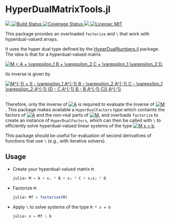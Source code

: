# HyperDualMatrixTools.jl

<p>
  <a href="https://briochemc.github.io/HyperDualMatrixTools.jl/stable">
    <img src=https://img.shields.io/badge/docs-stable-blue.svg>
  </a>
  <a href="https://travis-ci.com/briochemc/HyperDualMatrixTools.jl">
    <img alt="Build Status" src="https://travis-ci.com/briochemc/HyperDualMatrixTools.jl.svg?branch=master">
  </a>
  <a href='https://coveralls.io/github/briochemc/HyperDualMatrixTools.jl?branch=master'>
    <img src='https://coveralls.io/repos/github/briochemc/HyperDualMatrixTools.jl/badge.svg?branch=master' alt='Coverage Status' />
  </a>
  <a href="https://codecov.io/gh/briochemc/HyperDualMatrixTools.jl">
    <img src="https://codecov.io/gh/briochemc/HyperDualMatrixTools.jl/branch/master/graph/badge.svg" />
  </a>
  <a href="https://github.com/briochemc/HyperDualMatrixTools.jl/blob/master/LICENSE">
    <img alt="License: MIT" src="https://img.shields.io/badge/License-MIT-yellow.svg">
  </a>
</p>

This package provides an overloaded `factorize` and `\` that work with hyperdual-valued arrays.

It uses the hyper dual type defined by the [HyperDualNumbers.jl](https://github.com/JuliaDiff/HyperDualNumbers.jl) package.
The idea is that for a hyperdual-valued matrix

<a href="https://www.codecogs.com/eqnedit.php?latex=\fn_phv&space;M&space;=&space;A&space;&plus;&space;\varepsilon_1&space;B&space;&plus;&space;\varepsilon_2&space;C&space;&plus;&space;\varepsilon_1&space;\varepsilon_2&space;D" target="_blank"><img src="https://latex.codecogs.com/svg.latex?\fn_phv&space;M&space;=&space;A&space;&plus;&space;\varepsilon_1&space;B&space;&plus;&space;\varepsilon_2&space;C&space;&plus;&space;\varepsilon_1&space;\varepsilon_2&space;D" title="M = A + \varepsilon_1 B + \varepsilon_2 C + \varepsilon_1 \varepsilon_2 D" /></a>,

its inverse is given by

<a href="https://www.codecogs.com/eqnedit.php?latex=\fn_phv&space;M^{-1}&space;=&space;(I&space;-&space;\varepsilon_1&space;A^{-1}&space;B&space;-&space;\varepsilon_2&space;A^{-1}&space;C&space;-&space;\varepsilon_1&space;\varepsilon_2&space;A^{-1}&space;(D&space;-&space;C&space;A^{-1}&space;B&space;-&space;B&space;A^{-1}&space;C))&space;A^{-1}" target="_blank"><img src="https://latex.codecogs.com/svg.latex?\fn_phv&space;M^{-1}&space;=&space;(I&space;-&space;\varepsilon_1&space;A^{-1}&space;B&space;-&space;\varepsilon_2&space;A^{-1}&space;C&space;-&space;\varepsilon_1&space;\varepsilon_2&space;A^{-1}&space;(D&space;-&space;C&space;A^{-1}&space;B&space;-&space;B&space;A^{-1}&space;C))&space;A^{-1}" title="M^{-1} = (I - \varepsilon_1 A^{-1} B - \varepsilon_2 A^{-1} C - \varepsilon_1 \varepsilon_2 A^{-1} (D - C A^{-1} B - B A^{-1} C)) A^{-1}" /></a>.

Therefore, only the inverse of <a href="https://www.codecogs.com/eqnedit.php?latex=\fn_phv&space;A" target="_blank"><img src="https://latex.codecogs.com/gif.latex?\fn_phv&space;A" title="A" /></a> is required to evaluate the inverse of <a href="https://www.codecogs.com/eqnedit.php?latex=\fn_phv&space;M" target="_blank"><img src="https://latex.codecogs.com/gif.latex?\fn_phv&space;M" title="M" /></a>.
This package makes available a `HyperDualFactors` type which containts the factors of <a href="https://www.codecogs.com/eqnedit.php?latex=\fn_phv&space;A" target="_blank"><img src="https://latex.codecogs.com/gif.latex?\fn_phv&space;A" title="A" /></a> and the non-real parts of <a href="https://www.codecogs.com/eqnedit.php?latex=\fn_phv&space;M" target="_blank"><img src="https://latex.codecogs.com/gif.latex?\fn_phv&space;M" title="M" /></a>, and overloads `factorize` to create an instance of `HyperDualFactors`, which can then be called with `\` to efficiently solve hyperdual-valued linear systems of the type <a href="https://www.codecogs.com/eqnedit.php?latex=\fn_phv&space;M&space;x&space;=&space;b" target="_blank"><img src="https://latex.codecogs.com/gif.latex?\fn_phv&space;M&space;x&space;=&space;b" title="M x = b" /></a>. 

This package should be useful for evaluation of second derivatives of functions that use `\` (e.g., with iterative solvers).

## Usage

- Create your hyperdual-valued matrix `M`:
    ```julia
    julia> M = A + ε₁ * B + ε₂ * C + ε₁ε₂ * D
    ```

- Factorize `M`:
    ```julia
    julia> Mf = factorize(M)
    ```

- Apply `\` to solve systems of the type `M * x = b`
    ```julia
    julia> x = Mf \ b
    ```




